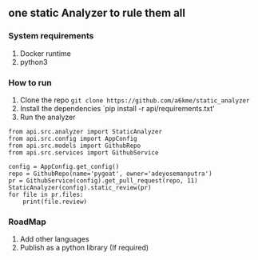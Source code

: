 ## one static Analyzer to rule them all
### System requirements
1. Docker runtime
1. python3

### How to run
1. Clone the repo `git clone https://github.com/a6kme/static_analyzer`
1. Install the dependencies `pip install -r api/requirements.txt'
1. Run the analyzer
```
from api.src.analyzer import StaticAnalyzer
from api.src.config import AppConfig
from api.src.models import GithubRepo
from api.src.services import GithubService

config = AppConfig.get_config()
repo = GithubRepo(name='pygoat', owner='adeyosemanputra')
pr = GithubService(config).get_pull_request(repo, 11)
StaticAnalyzer(config).static_review(pr)
for file in pr.files:
    print(file.review)
```

### RoadMap
1. Add other languages
1. Publish as a python library (If required)
